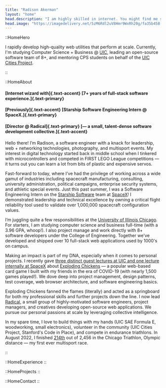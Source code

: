 ```yaml
---
title: "Radison Akerman"
layout: "home"
head.description: "I am highly skilled in internet. You might find me solving niche problems with programming, over yonder with my camera, or working on something radical."
head.image: "https://imagedelivery.net/5zM6Rdl2uV8Hmr9WxRh20g/fa35b458-67ec-4711-0256-9f68535cbd00/md"
---
```


::HomeHero

I rapidly develop high-quality web utilities that perform at scale. Currently,
I'm studying Computer Science + Business @ [UIC](https://uic.edu), leading an
open-source software team of 8+, and mentoring CPS students on behalf of the
[UIC Cities Project](https://thecitiesproject.org).

::

::HomeAbout

#### [Internet wizard with]{.text-accent} [7+ years of full-stack software experience.]{.text-primary}

#### [Previously]{.text-accent} [Starship Software Engineering Intern @ SpaceX.]{.text-primary}

#### [Director @ Radical]{.text-primary} [— a small, talent-dense software development collective.]{.text-accent}

####

Hello there! I’m Radison, a software engineer with a knack for leadership, web + networking technologies, photography,
and multisport events. My interest in digital technology started back in middle school when I tinkered with
microcontrollers and competed in FIRST LEGO League competitions — it turns out you can learn a lot from bits of plastic
and expensive servos.

Fast-forward to today, where I’ve had the privilege of working across a wide gamut of industries including spacecraft
manufacturing, consulting, university administration, political campaigns, enterprise security systems, and athletic
special events. Just this past summer, I was a Software Engineering Intern on the
[Starship Software](https://www.spacex.com/vehicles/starship/) team at [SpaceX](https://spacex.com)! I demonstrated
leadership and technical excellence by owning a critical flight reliability
tool used to validate over 1,000,000 spacecraft configuration values.

I’m juggling quite a few responsibilities at the [University of Illinois Chicago](https://uic.edu). For starters, I am
studying computer science and business full-time (with a 3.96 GPA, whoop!). I also project manage and work directly with
8+ software developers under the College of Engineering. Together we've developed and shipped over 10 full-stack web
applications used by 1000's on campus.

Making an impact is part of my DNA, especially when it comes to personal projects. I recently gave [three distinct
guest lectures at UIC and one lecture internally at SpaceX](/publications) about
[Exploding Chickens](https://chickens.rakerman.com) — a popular web-based card game I built with my friends in the era
of COVID-19 (with nearly 1,500 games played!). We dove deep into project management, design patterns, test coverage, web
browser architecture, and software engineering basics.

Exploding Chickens fanned the flames (literally) and acted as a springboard for both my professional skills and further
projects down the line. I now lead [Radical](https://github.com/radicalplatforms), a small group of highly-motivated
software engineers, project managers, and creatives developing open-source web applications. We pursue our personal
passions at scale by leveraging collective intelligence.

In my spare time, I love to build things with my hands (UIC SAE Formula E, woodworking, small electronics), volunteer in
the community (UIC Cities Project, Stanford's Code in Place), and compete in endurance triathlons. In August 2022, I
finished [214th](https://www.athlinks.com/event/30585/results/Event/1019369/Course/2251422/Bib/3435) out of 2,456 in the
Chicago Triathlon, Olympic distance — my first ever multisport race.

::

::HomeExperience
::

::HomeProjects
::

::HomeContact
::
